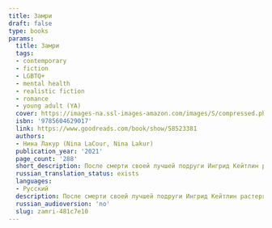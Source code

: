 ```yaml
---
title: Замри
draft: false
type: books
params:
  title: Замри
  tags:
  - contemporary
  - fiction
  - LGBTQ+
  - mental health
  - realistic fiction
  - romance
  - young adult (YA)
  cover: https://images-na.ssl-images-amazon.com/images/S/compressed.photo.goodreads.com/books/1625861151i/58523381.jpg
  isbn: '9785604629017'
  link: https://www.goodreads.com/book/show/58523381
  authors:
  - Нина Лакур (Nina LaCour, Nina Lakur)
  publication_year: '2021'
  page_count: '288'
  short_description: После смерти своей лучшей подруги Ингрид Кейтлин растеряна и не представляет, как пережить боль утраты. Она отгородилась от родных и друзей и с трудом понимает, как ей возвращаться в школу в новом...
  russian_translation_status: exists
  languages:
  - Русский
  description: После смерти своей лучшей подруги Ингрид Кейтлин растеряна и не представляет, как пережить боль утраты. Она отгородилась от родных и друзей и с трудом понимает, как ей возвращаться в школу в новом учебном году. Но однажды Кейтлин находит под своей кроватью тайный дневник Ингрид, в котором та делилась переживаниями и чувствами в борьбе с тяжелой депрессией.
  russian_audioversion: 'no'
  slug: zamri-481c7e10
---
```

